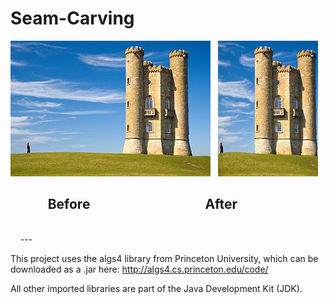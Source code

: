 # Seam-Carving

![Screenshot](docs/images/tower.jpg)   ![Screenshot](docs/images/small.jpg)
##             Before                                     After
  
  
   
    
     
     ---
     
This project uses the algs4 library from Princeton University, which can be downloaded as a .jar here:
http://algs4.cs.princeton.edu/code/

All other imported libraries are part of the Java Development Kit (JDK).
